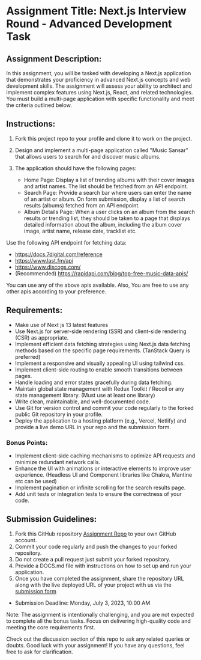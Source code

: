 # Assignment Title: Next.js Interview Round - Advanced Development Task

## Assignment Description:

In this assignment, you will be tasked with developing a Next.js application that demonstrates your proficiency in advanced Next.js concepts and web development skills. The assignment will assess your ability to architect and implement complex features using Next.js, React, and related technologies. You must build a multi-page application with specific functionality and meet the criteria outlined below.

## Instructions:

1. Fork this project repo to your profile and clone it to work on the project.

2. Design and implement a multi-page application called "Music Sansar" that allows users to search for and discover music albums.

3. The application should have the following pages:
   - Home Page: Display a list of trending albums with their cover images and artist names. The list should be fetched from an API endpoint.
   - Search Page: Provide a search bar where users can enter the name of an artist or album. On form submission, display a list of search results (albums) fetched from an API endpoint.
   - Album Details Page: When a user clicks on an album from the search results or trending list, they should be taken to a page that displays detailed information about the album, including the album cover image, artist name, release date, tracklist etc.

Use the following API endpoint for fetching data:

- https://docs.7digital.com/reference
- https://www.last.fm/api
- https://www.discogs.com/
- (Recommended) https://rapidapi.com/blog/top-free-music-data-apis/

You can use any of the above apis available. Also, You are free to use any other apis according to your preference.

## Requirements:

- Make use of Next js 13 latest features
- Use Next.js for server-side rendering (SSR) and client-side rendering (CSR) as appropriate.
- Implement efficient data fetching strategies using Next.js data fetching methods based on the specific page requirements. (TanStack Query is preferred)
- Implement a responsive and visually appealing UI using tailwind css.
- Implement client-side routing to enable smooth transitions between pages.
- Handle loading and error states gracefully during data fetching.
- Maintain global state management with Redux Toolkit / Recoil or any state management library. (Must use at least one library)
- Write clean, maintainable, and well-documented code.
- Use Git for version control and commit your code regularly to the forked public Git repository in your profile.
- Deploy the application to a hosting platform (e.g., Vercel, Netlify) and provide a live demo URL in your repo and the submission form.

### Bonus Points:

- Implement client-side caching mechanisms to optimize API requests and minimize redundant network calls.
- Enhance the UI with animations or interactive elements to improve user experience. (Headless UI and Component libraries like Chakra, Mantine etc can be used)
- Implement pagination or infinite scrolling for the search results page.
- Add unit tests or integration tests to ensure the correctness of your code.

## Submission Guidelines:

1. Fork this GitHub repository [Assignment Repo](https://github.com/internsathi/jr-frontend-assignment) to your own GitHub account.
2. Commit your code regularly and push the changes to your forked repository.
3. Do not create a pull request just submit your forked repository.
4. Provide a DOCS.md file with instructions on how to set up and run your application.
5. Once you have completed the assignment, share the repository URL along with the live deployed URL of your project with us via the [submission form](https://forms.gle/FV9tXPPNmsTsPqrZ8)

- Submission Deadline: Monday, July 3, 2023, 10:00 AM


Note: The assignment is intentionally challenging, and you are not expected to complete all the bonus tasks. Focus on delivering high-quality code and meeting the core requirements first.

Check out the discussion section of this repo to ask any related queries or doubts.
Good luck with your assignment! If you have any questions, feel free to ask for clarification.
